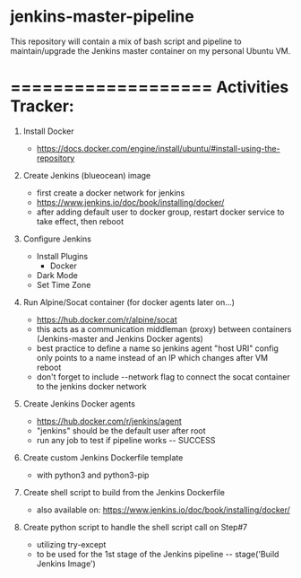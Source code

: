 # jenkins-master-pipeline
This repository will contain a mix of bash script and pipeline to maintain/upgrade the Jenkins master container on my personal Ubuntu VM.


===================
Activities Tracker:
===================

1. Install Docker
    - https://docs.docker.com/engine/install/ubuntu/#install-using-the-repository

2. Create Jenkins (blueocean) image
    - first create a docker network for jenkins
    - https://www.jenkins.io/doc/book/installing/docker/
    - after adding default user to docker group, restart docker service to take effect, then reboot

3. Configure Jenkins
    - Install Plugins
        - Docker
    - Dark Mode
    - Set Time Zone

4. Run Alpine/Socat container (for docker agents later on...)
    - https://hub.docker.com/r/alpine/socat
    - this acts as a communication middleman (proxy) between containers (Jenkins-master and Jenkins Docker agents)
    - best practice to define a name so jenkins agent "host URI" config only points to a name instead of an IP which changes after VM reboot
    - don't forget to include --network flag to connect the socat container to the jenkins docker network

5. Create Jenkins Docker agents    
    - https://hub.docker.com/r/jenkins/agent
    - "jenkins" should be the default user after root
    - run any job to test if pipeline works -- SUCCESS

6. Create custom Jenkins Dockerfile template
    - with python3 and python3-pip

7. Create shell script to build from the Jenkins Dockerfile
    - also available on: https://www.jenkins.io/doc/book/installing/docker/

8. Create python script to handle the shell script call on Step#7
    - utilizing try-except
    - to be used for the 1st stage of the Jenkins pipeline -- stage('Build Jenkins Image')


